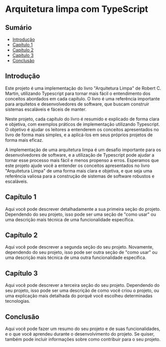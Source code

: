 # Arquitetura limpa com TypeScript

## Sumário
- [Introdução](#introdução)
- [Capítulo 1](#capítulo-1)
- [Capítulo 2](#capítulo-2)
- [Capítulo 3](#capítulo-3)
- [Conclusão](#conclusão)

## Introdução
Este projeto é uma implementação do livro "Arquitetura Limpa" de Robert C. Martin, utilizando Typescript para tornar mais fácil o entendimento dos conceitos abordados em cada capítulo. O livro é uma referência importante para arquitetos e desenvolvedores de software, que buscam construir sistemas escaláveis e fáceis de manter.

Neste projeto, cada capítulo do livro é resumido e explicado de forma clara e objetiva, com exemplos práticos de implementação utilizando Typescript. O objetivo é ajudar os leitores a entenderem os conceitos apresentados no livro de forma mais simples, e a aplicá-los em seus próprios projetos de forma mais eficaz.

A implementação de uma arquitetura limpa é um desafio importante para os desenvolvedores de software, e a utilização de Typescript pode ajudar a tornar esse processo mais fácil e menos propenso a erros. Esperamos que este projeto ajude você a entender os conceitos apresentados no livro "Arquitetura Limpa" de uma forma mais clara e objetiva, e que seja uma referência valiosa para a construção de sistemas de software robustos e escaláveis.

## Capítulo 1
Aqui você pode descrever detalhadamente a sua primeira seção do projeto. Dependendo do seu projeto, isso pode ser uma seção de "como usar" ou uma descrição mais técnica de uma funcionalidade específica.

## Capítulo 2
Aqui você pode descrever a segunda seção do seu projeto. Novamente, dependendo do seu projeto, isso pode ser outra seção de "como usar" ou uma descrição mais técnica de uma outra funcionalidade específica.

## Capítulo 3
Aqui você pode descrever a terceira seção do seu projeto. Dependendo do seu projeto, isso pode ser uma descrição de como você criou o projeto, ou uma explicação mais detalhada do porquê você escolheu determinadas tecnologias.

## Conclusão
Aqui você pode fazer um resumo do seu projeto e de suas funcionalidades, e o que você aprendeu durante o desenvolvimento do projeto. Se quiser, também pode incluir informações sobre como contribuir para o seu projeto.